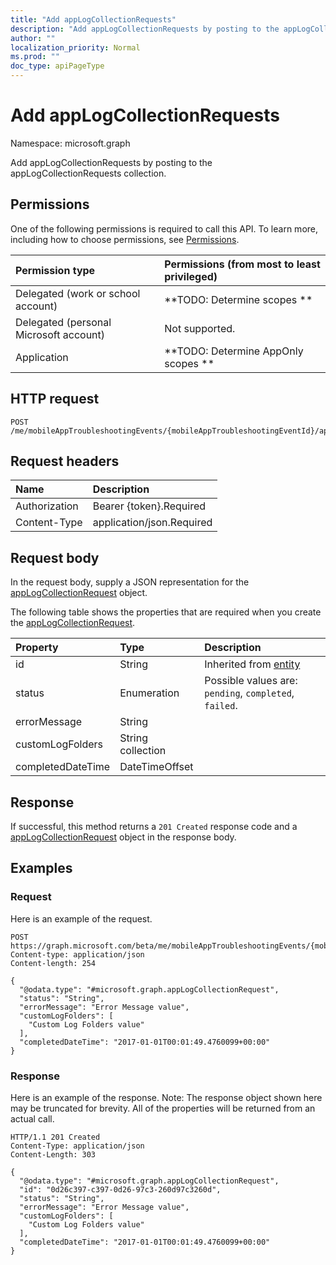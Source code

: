 ```yaml
---
title: "Add appLogCollectionRequests"
description: "Add appLogCollectionRequests by posting to the appLogCollectionRequests collection."
author: ""
localization_priority: Normal
ms.prod: ""
doc_type: apiPageType
---
```


# Add appLogCollectionRequests

Namespace: microsoft.graph

Add appLogCollectionRequests by posting to the appLogCollectionRequests collection.

## Permissions
One of the following permissions is required to call this API. To learn more, including how to choose permissions, see [Permissions](/concepts/permissions-reference.md).

|Permission type|Permissions (from most to least privileged)|
|:---|:---|
|Delegated (work or school account)|**TODO: Determine scopes **|
|Delegated (personal Microsoft account)|Not supported.|
|Application|**TODO: Determine AppOnly scopes **|

## HTTP request
<!-- {
  "blockType": "ignored"
}
-->
``` http
POST /me/mobileAppTroubleshootingEvents/{mobileAppTroubleshootingEventId}/appLogCollectionRequests/$ref
```

## Request headers
|Name|Description|
|:---|:---|
|Authorization|Bearer {token}.Required|
|Content-Type|application/json.Required|

## Request body
In the request body, supply a JSON representation for the [appLogCollectionRequest](../resources/applogcollectionrequest.md) object.

The following table shows the properties that are required when you create the [appLogCollectionRequest](../resources/applogcollectionrequest.md).

|Property|Type|Description|
|:---|:---|:---|
|id|String| Inherited from [entity](../resources/entity.md)|
|status|Enumeration| Possible values are: `pending`, `completed`, `failed`.|
|errorMessage|String||
|customLogFolders|String collection||
|completedDateTime|DateTimeOffset||



## Response
If successful, this method returns a `201 Created` response code and a [appLogCollectionRequest](../resources/applogcollectionrequest.md) object in the response body.

## Examples

### Request
Here is an example of the request.
<!-- {
  "blockType": "request",
  "name": "create_applogcollectionrequest_from_"
}
-->
``` http
POST https://graph.microsoft.com/beta/me/mobileAppTroubleshootingEvents/{mobileAppTroubleshootingEventId}/appLogCollectionRequests
Content-type: application/json
Content-length: 254

{
  "@odata.type": "#microsoft.graph.appLogCollectionRequest",
  "status": "String",
  "errorMessage": "Error Message value",
  "customLogFolders": [
    "Custom Log Folders value"
  ],
  "completedDateTime": "2017-01-01T00:01:49.4760099+00:00"
}
```

### Response
Here is an example of the response. Note: The response object shown here may be truncated for brevity. All of the properties will be returned from an actual call.
<!-- {
  "blockType": "response",
  "truncated": true,
  "@odata.type": "microsoft.graph.applogcollectionrequest"
}
-->
``` http
HTTP/1.1 201 Created
Content-Type: application/json
Content-Length: 303

{
  "@odata.type": "#microsoft.graph.appLogCollectionRequest",
  "id": "0d26c397-c397-0d26-97c3-260d97c3260d",
  "status": "String",
  "errorMessage": "Error Message value",
  "customLogFolders": [
    "Custom Log Folders value"
  ],
  "completedDateTime": "2017-01-01T00:01:49.4760099+00:00"
}
```


